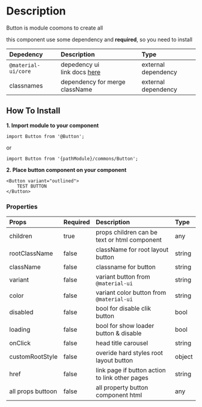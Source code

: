 # Description

Button is module coomons to create all

this component use some dependency and **required**, so you need to install

| Depedency   | Description | Type |
| :---        | :---        |:---  |
| `@material-ui/core` | depedency ui <br/> link docs [here](https://material-ui.com/getting-started/installation/)| external dependency |
| classnames   | dependency for merge className | external dependency |

## How To Install

**1. Import module to your component**
```node
import Button from '@Button';
```

or

```node
import Button from '{pathModule}/commons/Button';
```

**2. Place button component on your component**

```node
<Button variant="outlined">
    TEST BUTTON
</Button>
```

### Properties
| Props       | Required | Description | Type |
| :---        | :---     | :---        |:---  |
| children       | true    | props children can be text or html component | any |
| rootClassName       | false    | className for root layout button | string |
| className       | false    | classname for button | string |
| variant       | false    | variant button from `@material-ui` | string |
| color       | false    | variant color button from `@material-ui` | string |
| disabled       | false    | bool for disable clik button | bool |
| loading       | false    | bool for show loader button & disable | bool |
| onClick       | false    | head title carousel | string |
| customRootStyle       | false    | overide hard styles root layout button | object |
| href       | false    | link page if button action to link other pages | string |
| all props buttoon       | false    | all property button component html | any |

